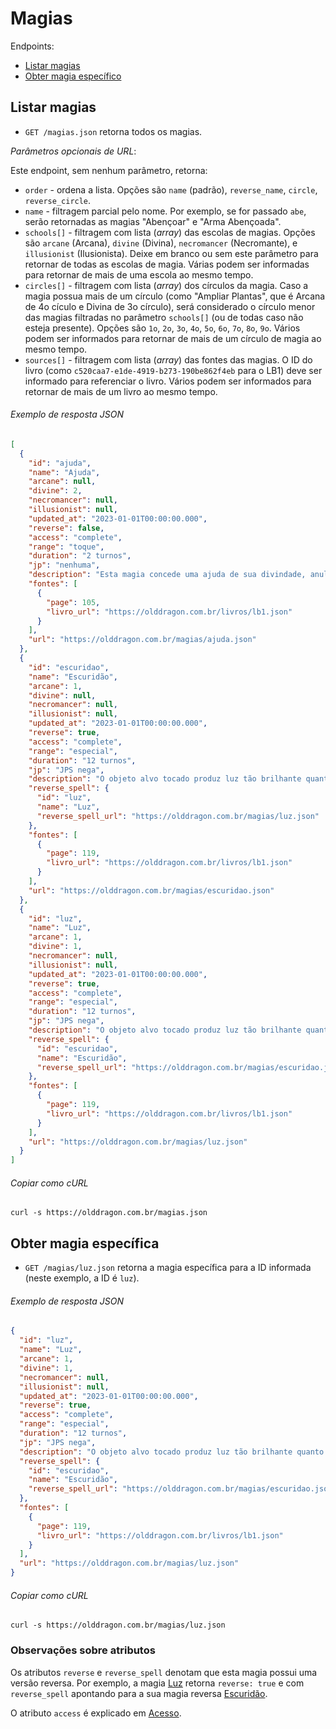 Magias
======

Endpoints:

- [Listar magias](#listar-magias)
- [Obter magia específico](#obter-magia-específico)

Listar magias
-------------

- `GET /magias.json` retorna todos os magias.

_Parâmetros opcionais de URL_:

Este endpoint, sem nenhum parâmetro, retorna:

- `order` - ordena a lista. Opções são `name` (padrão), `reverse_name`, `circle`, `reverse_circle`.
- `name` - filtragem parcial pelo nome. Por exemplo, se for passado `abe`, serão retornadas as magias "Abençoar" e "Arma Abençoada".
- `schools[]` - filtragem com lista (_array_) das escolas de magias. Opções são `arcane` (Arcana), `divine` (Divina), `necromancer` (Necromante), e `illusionist` (Ilusionista). Deixe em branco ou sem este parâmetro para retornar de todas as escolas de magia. Várias podem ser informadas para retornar de mais de uma escola ao mesmo tempo.
- `circles[]` - filtragem com lista (_array_) dos círculos da magia. Caso a magia possua mais de um círculo (como "Ampliar Plantas", que é Arcana de 4o cículo e Divina de 3o círculo), será considerado o círculo menor das magias filtradas no parâmetro `schools[]` (ou de todas caso não esteja presente). Opções são `1o`, `2o`, `3o`, `4o`, `5o`, `6o`, `7o`, `8o`, `9o`. Vários podem ser informados para retornar de mais de um círculo de magia ao mesmo tempo.
- `sources[]` - filtragem com lista (_array_) das fontes das magias. O ID do livro (como `c520caa7-e1de-4919-b273-190be862f4eb` para o LB1) deve ser informado para referenciar o livro. Vários podem ser informados para retornar de mais de um livro ao mesmo tempo.

###### Exemplo de resposta JSON
<!-- START spells_index.json -->
```json
[
  {
    "id": "ajuda",
    "name": "Ajuda",
    "arcane": null,
    "divine": 2,
    "necromancer": null,
    "illusionist": null,
    "updated_at": "2023-01-01T00:00:00.000",
    "reverse": false,
    "access": "complete",
    "range": "toque",
    "duration": "2 turnos",
    "jp": "nenhuma",
    "description": "Esta magia concede uma ajuda de sua divindade, anulando a perda de até 1d4 pontos de vida +1 a cada 2 níveis do conjurador, do próximo dano sofrido pelo conjurador. Pontos de vida anulados que sobram após o próximo dano recebido pelo conjurador, devem ser descartados.\n",
    "fontes": [
      {
        "page": 105,
        "livro_url": "https://olddragon.com.br/livros/lb1.json"
      }
    ],
    "url": "https://olddragon.com.br/magias/ajuda.json"
  },
  {
    "id": "escuridao",
    "name": "Escuridão",
    "arcane": 1,
    "divine": null,
    "necromancer": null,
    "illusionist": null,
    "updated_at": "2023-01-01T00:00:00.000",
    "reverse": true,
    "access": "complete",
    "range": "especial",
    "duration": "12 turnos",
    "jp": "JPS nega",
    "description": "O objeto alvo tocado produz luz tão brilhante quanto uma tocha, iluminando uma área com raio de 6 metros.\n\nSe conjurada nos olhos de um alvo a até 3m + 1,5m/nível do conjurador, a vítima que não passar em uma JPS fica cega até o final da duração da magia. Neste caso, a luz mágica se apaga e não causa nenhum outro efeito.\n\n[Escuridão] é a versão reversa que permite interromper qualquer fonte de luz, apagando tochas, velas, lâmpadas ou até mesmo dissipando uma magia Luz lançada anteriormente e criando uma área de 4,5 metros de raio de escuridão mágica, deixando todos dentro da área cegos (mesmo se possuírem Infravisão).\n\nSe conjurada nos olhos de um alvo tocado pelo conjurador, a vítima que não passar em uma JPS fica cega até o final da duração da magia.  Neste caso, a escuridão mágica some e não causa nenhum outro efeito.\n",
    "reverse_spell": {
      "id": "luz",
      "name": "Luz",
      "reverse_spell_url": "https://olddragon.com.br/magias/luz.json"
    },
    "fontes": [
      {
        "page": 119,
        "livro_url": "https://olddragon.com.br/livros/lb1.json"
      }
    ],
    "url": "https://olddragon.com.br/magias/escuridao.json"
  },
  {
    "id": "luz",
    "name": "Luz",
    "arcane": 1,
    "divine": 1,
    "necromancer": null,
    "illusionist": null,
    "updated_at": "2023-01-01T00:00:00.000",
    "reverse": true,
    "access": "complete",
    "range": "especial",
    "duration": "12 turnos",
    "jp": "JPS nega",
    "description": "O objeto alvo tocado produz luz tão brilhante quanto uma tocha, iluminando uma área com raio de 6 metros.\n\nSe conjurada nos olhos de um alvo a até 3m + 1,5m/nível do conjurador, a vítima que não passar em uma JPS fica cega até o final da duração da magia. Neste caso, a luz mágica se apaga e não causa nenhum outro efeito.\n\n[Escuridão] é a versão reversa que permite interromper qualquer fonte de luz, apagando tochas, velas, lâmpadas ou até mesmo dissipando uma magia Luz lançada anteriormente e criando uma área de 4,5 metros de raio de escuridão mágica, deixando todos dentro da área cegos (mesmo se possuírem Infravisão).\n\nSe conjurada nos olhos de um alvo tocado pelo conjurador, a vítima que não passar em uma JPS fica cega até o final da duração da magia.  Neste caso, a escuridão mágica some e não causa nenhum outro efeito.\n",
    "reverse_spell": {
      "id": "escuridao",
      "name": "Escuridão",
      "reverse_spell_url": "https://olddragon.com.br/magias/escuridao.json"
    },
    "fontes": [
      {
        "page": 119,
        "livro_url": "https://olddragon.com.br/livros/lb1.json"
      }
    ],
    "url": "https://olddragon.com.br/magias/luz.json"
  }
]
```
<!-- END spells_index.json -->
###### Copiar como cURL

``` shell
curl -s https://olddragon.com.br/magias.json
```

Obter magia específica
----------------------

- `GET /magias/luz.json` retorna a magia específica para a ID informada (neste exemplo, a ID é `luz`).

###### Exemplo de resposta JSON
<!-- START spells_show.json -->
```json
{
  "id": "luz",
  "name": "Luz",
  "arcane": 1,
  "divine": 1,
  "necromancer": null,
  "illusionist": null,
  "updated_at": "2023-01-01T00:00:00.000",
  "reverse": true,
  "access": "complete",
  "range": "especial",
  "duration": "12 turnos",
  "jp": "JPS nega",
  "description": "O objeto alvo tocado produz luz tão brilhante quanto uma tocha, iluminando uma área com raio de 6 metros.\n\nSe conjurada nos olhos de um alvo a até 3m + 1,5m/nível do conjurador, a vítima que não passar em uma JPS fica cega até o final da duração da magia. Neste caso, a luz mágica se apaga e não causa nenhum outro efeito.\n\n[Escuridão] é a versão reversa que permite interromper qualquer fonte de luz, apagando tochas, velas, lâmpadas ou até mesmo dissipando uma magia Luz lançada anteriormente e criando uma área de 4,5 metros de raio de escuridão mágica, deixando todos dentro da área cegos (mesmo se possuírem Infravisão).\n\nSe conjurada nos olhos de um alvo tocado pelo conjurador, a vítima que não passar em uma JPS fica cega até o final da duração da magia.  Neste caso, a escuridão mágica some e não causa nenhum outro efeito.\n",
  "reverse_spell": {
    "id": "escuridao",
    "name": "Escuridão",
    "reverse_spell_url": "https://olddragon.com.br/magias/escuridao.json"
  },
  "fontes": [
    {
      "page": 119,
      "livro_url": "https://olddragon.com.br/livros/lb1.json"
    }
  ],
  "url": "https://olddragon.com.br/magias/luz.json"
}
```
<!-- END spells_show.json -->

###### Copiar como cURL

``` shell
curl -s https://olddragon.com.br/magias/luz.json
```

### Observações sobre atributos

Os atributos `reverse` e `reverse_spell` denotam que esta magia possui uma versão reversa. Por exemplo, a magia [Luz](https://olddragon.com.br/magias/luz) retorna `reverse: true` e com `reverse_spell` apontando para a sua magia reversa [Escuridão](https://olddragon.com.br/magias/escuridao).

O atributo `access` é explicado em [Acesso](https://github.com/burobrasil/olddragon-api/blob/master/capitulos/acesso.md#acesso).
